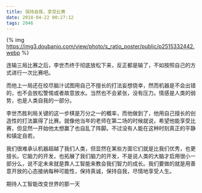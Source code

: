 ```yaml
---
title: 保持自我，享受比赛
date: 2018-04-22 00:27:12
tags: 2046
---
```

{% img https://img3.doubanio.com/view/photo/s_ratio_poster/public/p2515332442.webp %}

连输三局比赛之后，李世杰终于彻底放松下来，反正都是输了，不如按照自己的方式进行一次比赛吧。

而他上一局还在绞尽脑汁试图用自己不擅长的打法妄想侥幸，然而机器是不会出错的，也不会放松警惕或者故意放水。当然也不会紧张，没有压力。情感是人类的弱势，也是人类自我的一部分。

李世杰胜利局关键的这一步棋是万分之一的概率，而他做到了，他用自己擅长的创造性的打法赢得了比赛。就像他当年的老师在第二场的时候就说，希望他能享受比赛，但显然一开始他太想赢了也自乱了阵脚。不过没有人能在这种时刻真正的平静和镇定自若。

我们很难承认机器超越了我们人类，但显然在某些方面它们就是比我们优秀，也更擅长。它脑力的开发，也拓展了我们脑力的开发，不是说人类的大脑才启用很小一部分么，说不定未来就是靠人工智能来教会我们智力的成长。我们要做的就是用善意开放的心态接纳每种可能性，保持真诚，保持自我，尽情地享受人生。

期待人工智能改变世界的那一天
